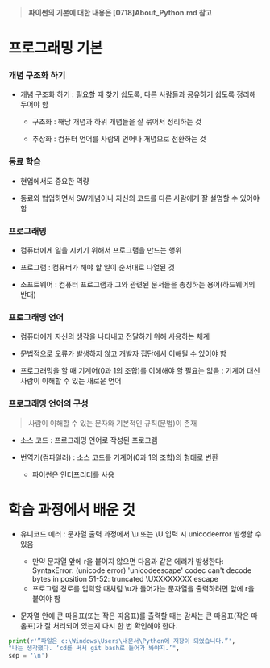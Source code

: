 > __파이썬의 기본에 대한 내용은 [0718]About_Python.md 참고__

# 프로그래밍 기본
### 개념 구조화 하기
- 개념 구조화 하기 : 필요할 때 찾기 쉽도록, 다른 사람들과 공유하기 쉽도록 정리해 두어야 함
  - 구조화 : 해당 개념과 하위 개념들을 잘 묶어서 정리하는 것

  - 추상화 : 컴퓨터 언어를 사람의 언어나 개념으로 전환하는 것

### 동료 학습

- 현업에서도 중요한 역량

- 동료와 협업하면서  SW개념이나 자신의 코드를 다른 사람에게 잘 설명할 수 있어야 함

### 프로그래밍

- 컴퓨터에게 일을 시키기 위해서 프로그램을 만드는 행위

- 프로그램 : 컴퓨터가 해야 할 일이 순서대로 나열된 것
- 소프트웨어 : 컴퓨터 프로그램과 그와 관련된 문서들을 총칭하는 용어(하드웨어의 반대)

### 프로그래밍 언어

- 컴퓨터에게 자신의 생각을 나타내고 전달하기 위해 사용하는 체계

- 문법적으로 오류가 발생하지 않고 개발자 집단에서 이해될 수 있어야 함

- 프로그래밍을 할 때 기계어(0과 1의 조합)를 이해해야 할 필요는 없음 : 기계어 대신 사람이 이해할 수 있는 새로운 언어

### 프로그래밍 언어의 구성

> 사람이 이해할 수 있는 문자와 기본적인 규칙(문법)이 존재

- 소스 코드 : 프로그래밍 언어로 작성된 프로그램

- 번역기(컴파일러) : 소스 코드를 기계어(0과 1의 조합)의 형태로 변환

  - 파이썬은 인터프리터를 사용

# 학습 과정에서 배운 것

- 유니코드 에러 : 문자열 출력 과정에서 \u 또는 \U 입력 시 unicodeerror 발생할 수 있음
   - 만약 문자열 앞에 r을 붙이지 않으면 다음과 같은 에러가 발생한다:
    SyntaxError: (unicode error) 'unicodeescape' codec can't decode bytes in position 51-52: truncated \UXXXXXXXX escape
    - 프로그램 경로를 입력할 때처럼 \u가 들어가는 문자열을 출력하려면 앞에 r을 붙여야 함

- 문자열 안에 큰 따옴표(또는 작은 따옴표)를 출력할 때는 감싸는 큰 따옴표(작은 따옴표)가 잘 처리되어 있는지 다시 한 번 확인해야 한다.

```python
print(r'”파일은 c:\Windows\Users\내문서\Python에 저장이 되었습니다.”',
"나는 생각했다. ‘cd를 써서 git bash로 들어가 봐야지.’",
sep = '\n')
```